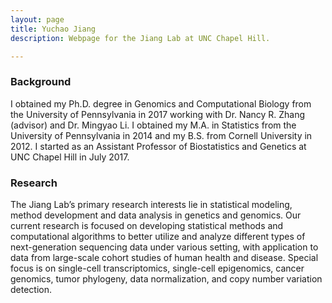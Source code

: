 ```yaml
---
layout: page
title: Yuchao Jiang
description: Webpage for the Jiang Lab at UNC Chapel Hill.

---
```


###  Background

I obtained my Ph.D. degree in Genomics and Computational Biology from the University of Pennsylvania in 2017 working with Dr. Nancy R. Zhang (advisor) and Dr. Mingyao Li. I obtained my M.A. in Statistics from the University of Pennsylvania in 2014 and my B.S. from Cornell University in 2012. I started as an Assistant Professor of Biostatistics and Genetics at UNC Chapel Hill in July 2017.


### Research

The Jiang Lab’s primary research interests lie in statistical modeling, method development and data analysis in genetics and genomics. Our current research is focused on developing statistical methods and computational algorithms to better utilize and analyze different types of next-generation sequencing data under various setting, with application to data from large-scale cohort studies of human health and disease. Special focus is on single-cell transcriptomics, single-cell epigenomics, cancer genomics, tumor phylogeny, data normalization, and copy number variation detection.

